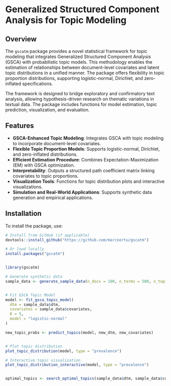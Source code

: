 ﻿# Generalized Structured Component Analysis for Topic Modeling

## Overview

The `gscatm` package provides a novel statistical framework for topic modeling that integrates Generalized Structured Component Analysis (GSCA) with probabilistic topic models. This methodology enables the estimation of relationships between document-level covariates and latent topic distributions in a unified manner. The package offers flexibility in topic proportion distributions, supporting logistic-normal, Dirichlet, and zero-inflated specifications.

The framework is designed to bridge exploratory and confirmatory text analysis, allowing hypothesis-driven research on thematic variations in textual data. The package includes functions for model estimation, topic prediction, visualization, and evaluation.

## Features

- **GSCA-Enhanced Topic Modeling**: Integrates GSCA with topic modeling to incorporate document-level covariates.
- **Flexible Topic Proportion Models**: Supports logistic-normal, Dirichlet, and zero-inflated distributions.
- **Efficient Estimation Procedure**: Combines Expectation-Maximization (EM) with GSCA optimization.
- **Interpretability**: Outputs a structured path coefficient matrix linking covariates to topic proportions.
- **Visualization Tools**: Functions for topic distribution plots and interactive visualizations.
- **Simulation and Real-World Applications**: Supports synthetic data generation and empirical applications.

## Installation

To install the package, use:

```r
# Install from GitHub (if applicable)
devtools::install_github("https://github.com/marcoortu/gscatm")

# Or load locally
install.packages("gscatm")


library(gscatm)

# Generate synthetic data
sample_data <- generate_sample_data(n_docs = 100, n_terms = 500, n_topics = 5, n_covariates = 3)


# Fit GSCA Topic Model
model <- fit_gsca_topic_model(
  dtm = sample_data$dtm,
  covariates = sample_data$covariates,
  K = 5,
  model = "logistic-normal"
)

new_topic_probs <- predict_topics(model, new_dtm, new_covariates)


# Plot topic distribution
plot_topic_distribution(model, type = "prevalence")

# Interactive topic visualization
plot_topic_distribution_interactive(model, type = "prevalence")


optimal_topics <- search_optimal_topics(sample_data$dtm, sample_data$covariates, K_seq = 2:10)

```
